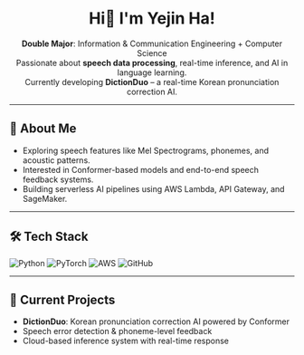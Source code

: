 <h1 align="center">Hi👋 I'm Yejin Ha!</h1>

<p align="center">
  <strong>Double Major</strong>: Information & Communication Engineering + Computer Science <br>
  Passionate about <strong>speech data processing</strong>, real-time inference, and AI in language learning.<br>
  Currently developing <strong>DictionDuo</strong> – a real-time Korean pronunciation correction AI.
</p>

---

## 🌟 About Me

- Exploring speech features like Mel Spectrograms, phonemes, and acoustic patterns.
- Interested in Conformer-based models and end-to-end speech feedback systems.
- Building serverless AI pipelines using AWS Lambda, API Gateway, and SageMaker.

---

## 🛠 Tech Stack

![Python](https://img.shields.io/badge/Python-3670A0?style=flat&logo=python&logoColor=white)
![PyTorch](https://img.shields.io/badge/PyTorch-EE4C2C?style=flat&logo=pytorch&logoColor=white)
![AWS](https://img.shields.io/badge/AWS-232F3E?style=flat&logo=amazon-aws&logoColor=white)
![GitHub](https://img.shields.io/badge/GitHub-181717?style=flat&logo=github&logoColor=white)

---

## 🌱 Current Projects

- **DictionDuo**: Korean pronunciation correction AI powered by Conformer
- Speech error detection & phoneme-level feedback
- Cloud-based inference system with real-time response
